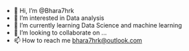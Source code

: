 - 👋 Hi, I’m @Bhara7hrk
- 👀 I’m interested in Data analysis
- 🌱 I’m currently learning Data Science and machine learning
- 💞️ I’m looking to collaborate on ...
- 📫 How to reach me bhara7hrk@outlook.com

<!---
Bhara7hrk/Bhara7hrk is a ✨ special ✨ repository because its `README.md` (this file) appears on your GitHub profile.
You can click the Preview link to take a look at your changes.
--->
